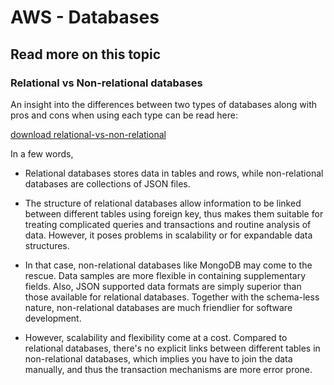 # AWS - Databases

## Read more on this topic

### Relational vs Non-relational databases

An insight into the differences between two types of databases along with pros and cons when using each type can be read here:

[download relational-vs-non-relational](https://www.pluralsight.com/blog/software-development/relational-non-relational-databases)

In a few words,

* Relational databases stores data in tables and rows, while non-relational databases are collections of JSON files.

* The structure of relational databases allow information to be linked between different tables using foreign key, thus makes them suitable for treating complicated queries and transactions and routine analysis of data. However, it poses problems in scalability or for expandable data structures.

* In that case, non-relational databases like MongoDB may come to the rescue. Data samples are more flexible in containing supplementary fields. Also, JSON supported data formats are simply superior than those available for relational databases. Together with the schema-less nature, non-relational databases are much friendlier for software development.

* However, scalability and flexibility come at a cost. Compared to relational databases, there's no explicit links between different tables in non-relational databases, which implies you have to join the data manually, and thus the transaction mechanisms are more error prone. 